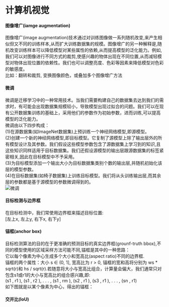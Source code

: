 计算机视觉
=========
#### 图像增广(iamge augmentation)

图像增广(image augmentation)技术通过对训练图像做一系列随机改变,来产生相似但又不同的训练样本,从而扩大训练数据集的规模。图像增广的另一种解释是,随机改变训练样本可以降低模型对某些属性的依赖,从而提高模型的泛化能力。例如,我们可以对图像进行不同方式的裁剪,使感兴趣的物体出现在不同位置,从而减轻模型对物体出现位置的依赖性。我们也可以调整亮度、色彩等因素来降低模型对色彩的敏感度。<br>
比如：翻转和裁剪, 变换图像颜色，或叠加多个图像增广方法<br>

#### 微调
微调是迁移学习中的一种常用技术。当我们需要构建自己的数据集去达到我们的需求时，有可能会出现数据集规模较小，导致模型出现过拟合的问题。我们可以在现有公开数据集训练的基础上，采用他们的参数作为初始参数，进而训练,可以提高模型的泛化能力。<br>
微调由以下四步构成：<br>
(1)在源数据集(如ImageNet数据集)上预训练一个神经网络模型,即源模型。<br>
(2)创建一个新的神经网络模型,即目标模型。它复制了源模型上除了输出层外的所有模型设计及其参数。我们假设这些模型参数包含了源数据集上学习到的知识,且这些知识同样适用于目标数据集。我们还假设源模型的输出层跟源数据集的标签紧密相关,因此在目标模型中不予采用。<br>
(3)为目标模型添加一个输出大小为目标数据集类别个数的输出层,并随机初始化该层的模型参数。<br>
(4)在目标数据集(如椅子数据集)上训练目标模型。我们将从头训练输出层,而其余层的参数都是基于源模型的参数微调得到的。<br>
![微调]()
#### 目标检测与边界框
在目标检测中，我们常使用边界框来描述目标位置:<br>
[左上x, 左上y, 右下x, 右下y]<br>

#### 锚框(anchor box)
目标检测算法的目的在于更准确的预测目标的真实边界框(grounf-truth bbox),不同的模型使用的区域采样方法可能不同,锚框是其中的一种思路：<br>
它以每个像素为中心生成多个大小和宽高比(aspect ratio)不同的边界框. <br>
锚框的两个属性：大小 s ∈ (0, 1], 宽高比为 r > 0, 锚框的宽和高将分别为 ws * sqrt(r)和 hs / sqrt(r).若随意将大小与宽高比组合，计算量会偏大，我们通常只对包含s1或r1的大小与宽高比的组合感兴趣,即:<br>
(s1 , r1 ), (s1 , r2 ), . . . , (s1 , rm ), (s2 , r1 ), (s3 , r1 ), . . . , (sn , r1) <br>
如下图就是以某个像素为中心，得出的锚框：<br>

#### 交并比(IoU)




